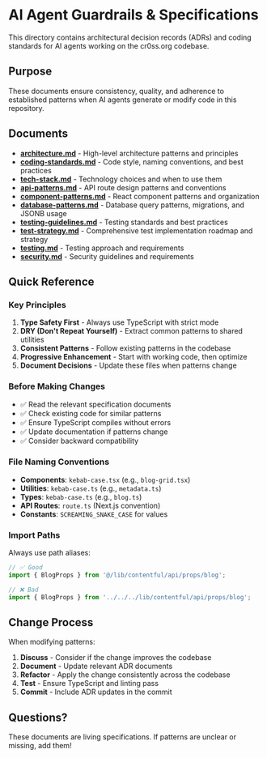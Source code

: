 # AI Agent Guardrails & Specifications

This directory contains architectural decision records (ADRs) and coding standards for AI agents working on the cr0ss.org codebase.

## Purpose

These documents ensure consistency, quality, and adherence to established patterns when AI agents generate or modify code in this repository.

## Documents

- **[architecture.md](architecture.md)** - High-level architecture patterns and principles
- **[coding-standards.md](coding-standards.md)** - Code style, naming conventions, and best practices
- **[tech-stack.md](tech-stack.md)** - Technology choices and when to use them
- **[api-patterns.md](api-patterns.md)** - API route design patterns and conventions
- **[component-patterns.md](component-patterns.md)** - React component patterns and organization
- **[database-patterns.md](database-patterns.md)** - Database query patterns, migrations, and JSONB usage
- **[testing-guidelines.md](testing-guidelines.md)** - Testing standards and best practices
- **[test-strategy.md](test-strategy.md)** - Comprehensive test implementation roadmap and strategy
- **[testing.md](testing.md)** - Testing approach and requirements
- **[security.md](security.md)** - Security guidelines and requirements

## Quick Reference

### Key Principles

1. **Type Safety First** - Always use TypeScript with strict mode
2. **DRY (Don't Repeat Yourself)** - Extract common patterns to shared utilities
3. **Consistent Patterns** - Follow existing patterns in the codebase
4. **Progressive Enhancement** - Start with working code, then optimize
5. **Document Decisions** - Update these files when patterns change

### Before Making Changes

- ✅ Read the relevant specification documents
- ✅ Check existing code for similar patterns
- ✅ Ensure TypeScript compiles without errors
- ✅ Update documentation if patterns change
- ✅ Consider backward compatibility

### File Naming Conventions

- **Components**: `kebab-case.tsx` (e.g., `blog-grid.tsx`)
- **Utilities**: `kebab-case.ts` (e.g., `metadata.ts`)
- **Types**: `kebab-case.ts` (e.g., `blog.ts`)
- **API Routes**: `route.ts` (Next.js convention)
- **Constants**: `SCREAMING_SNAKE_CASE` for values

### Import Paths

Always use path aliases:
```typescript
// ✅ Good
import { BlogProps } from '@/lib/contentful/api/props/blog';

// ❌ Bad
import { BlogProps } from '../../../lib/contentful/api/props/blog';
```

## Change Process

When modifying patterns:

1. **Discuss** - Consider if the change improves the codebase
2. **Document** - Update relevant ADR documents
3. **Refactor** - Apply the change consistently across the codebase
4. **Test** - Ensure TypeScript and linting pass
5. **Commit** - Include ADR updates in the commit

## Questions?

These documents are living specifications. If patterns are unclear or missing, add them!
